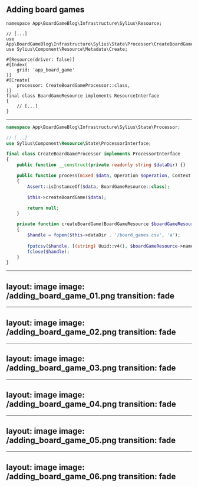 ## Adding board games

<v-clicks>

```php{all|11|11,5|12|12,4}
namespace App\BoardGameBlog\Infrastructure\Sylius\Resource;

// [...]
use App\BoardGameBlog\Infrastructure\Sylius\State\Processor\CreateBoardGameProcessor;
use Sylius\Component\Resource\Metadata\Create;

#[Resource(driver: false)]
#[Index(
    grid: 'app_board_game'
)]
#[Create(
    processor: CreateBoardGameProcessor::class,
)]
final class BoardGameResource implements ResourceInterface
{
    // [...]
}

```

</v-clicks>

---

```php {all|6|6,4|6,4,10|12|14|14,19-25|21|23|24|16}
namespace App\BoardGameBlog\Infrastructure\Sylius\State\Processor;

// [...]
use Sylius\Component\Resource\State\ProcessorInterface;

final class CreateBoardGameProcessor implements ProcessorInterface
{
    public function __construct(private readonly string $dataDir) {}

    public function process(mixed $data, Operation $operation, Context $context): mixed
    {
        Assert::isInstanceOf($data, BoardGameResource::class);

        $this->createBoardGame($data);

        return null;
    }

    private function createBoardGame(BoardGameResource $boardGameResource): void
    {
        $handle = fopen($this->dataDir . '/board_games.csv', 'a');
        
        fputcsv($handle, [(string) Uuid::v4(), $boardGameResource->name, $boardGameResource->shortDescription]);
        fclose($handle);
    }
}


```

---
layout: image
image: /adding_board_game_01.png
transition: fade
---

---
layout: image
image: /adding_board_game_02.png
transition: fade
---

---
layout: image
image: /adding_board_game_03.png
transition: fade
---

---
layout: image
image: /adding_board_game_04.png
transition: fade
---

---
layout: image
image: /adding_board_game_05.png
transition: fade
---

---
layout: image
image: /adding_board_game_06.png
transition: fade
---
